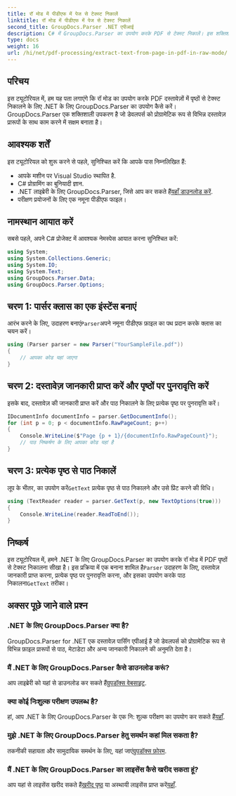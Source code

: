```yaml
---
title: रॉ मोड में पीडीएफ में पेज से टेक्स्ट निकालें
linktitle: रॉ मोड में पीडीएफ में पेज से टेक्स्ट निकालें
second_title: GroupDocs.Parser .NET एपीआई
description: C# में GroupDocs.Parser का उपयोग करके PDF से टेक्स्ट निकालें। इस शक्तिशाली .NET लाइब्रेरी के साथ कुशल PDF टेक्स्ट निष्कर्षण सीखें।
type: docs
weight: 16
url: /hi/net/pdf-processing/extract-text-from-page-in-pdf-in-raw-mode/
---
```

## परिचय
इस ट्यूटोरियल में, हम यह पता लगाएंगे कि रॉ मोड का उपयोग करके PDF दस्तावेज़ों में पृष्ठों से टेक्स्ट निकालने के लिए .NET के लिए GroupDocs.Parser का उपयोग कैसे करें। GroupDocs.Parser एक शक्तिशाली उपकरण है जो डेवलपर्स को प्रोग्रामेटिक रूप से विभिन्न दस्तावेज़ प्रारूपों के साथ काम करने में सक्षम बनाता है।
## आवश्यक शर्तें
इस ट्यूटोरियल को शुरू करने से पहले, सुनिश्चित करें कि आपके पास निम्नलिखित हैं:
- आपके मशीन पर Visual Studio स्थापित है.
- C# प्रोग्रामिंग का बुनियादी ज्ञान.
- .NET लाइब्रेरी के लिए GroupDocs.Parser, जिसे आप कर सकते हैं[यहाँ डाउनलोड करें](https://releases.groupdocs.com/parser/net/).
- परीक्षण प्रयोजनों के लिए एक नमूना पीडीएफ फाइल।

## नामस्थान आयात करें
सबसे पहले, अपने C# प्रोजेक्ट में आवश्यक नेमस्पेस आयात करना सुनिश्चित करें:
```csharp
using System;
using System.Collections.Generic;
using System.IO;
using System.Text;
using GroupDocs.Parser.Data;
using GroupDocs.Parser.Options;
```
## चरण 1: पार्सर क्लास का एक इंस्टेंस बनाएं
 आरंभ करने के लिए, उदाहरण बनाएं`Parser`अपने नमूना पीडीएफ फ़ाइल का पथ प्रदान करके क्लास का चयन करें।
```csharp
using (Parser parser = new Parser("YourSampleFile.pdf"))
{
    // आपका कोड यहां जाएगा
}
```
## चरण 2: दस्तावेज़ जानकारी प्राप्त करें और पृष्ठों पर पुनरावृत्ति करें
इसके बाद, दस्तावेज़ की जानकारी प्राप्त करें और पाठ निकालने के लिए प्रत्येक पृष्ठ पर पुनरावृत्ति करें।
```csharp
IDocumentInfo documentInfo = parser.GetDocumentInfo();
for (int p = 0; p < documentInfo.RawPageCount; p++)
{
    Console.WriteLine($"Page {p + 1}/{documentInfo.RawPageCount}");
    // पाठ निष्कर्षण के लिए आपका कोड यहां है
}
```
## चरण 3: प्रत्येक पृष्ठ से पाठ निकालें
 लूप के भीतर, का उपयोग करें`GetText` प्रत्येक पृष्ठ से पाठ निकालने और उसे प्रिंट करने की विधि।
```csharp
using (TextReader reader = parser.GetText(p, new TextOptions(true)))
{
    Console.WriteLine(reader.ReadToEnd());
}
```

## निष्कर्ष
 इस ट्यूटोरियल में, हमने .NET के लिए GroupDocs.Parser का उपयोग करके रॉ मोड में PDF पृष्ठों से टेक्स्ट निकालना सीखा है। इस प्रक्रिया में एक बनाना शामिल है`Parser` उदाहरण के लिए, दस्तावेज़ जानकारी प्राप्त करना, प्रत्येक पृष्ठ पर पुनरावृत्ति करना, और इसका उपयोग करके पाठ निकालना`GetText` तरीका।

## अक्सर पूछे जाने वाले प्रश्न
### .NET के लिए GroupDocs.Parser क्या है?
GroupDocs.Parser for .NET एक दस्तावेज़ पार्सिंग एपीआई है जो डेवलपर्स को प्रोग्रामेटिक रूप से विभिन्न फ़ाइल प्रारूपों से पाठ, मेटाडेटा और अन्य जानकारी निकालने की अनुमति देता है।
### मैं .NET के लिए GroupDocs.Parser कैसे डाउनलोड करूं?
 आप लाइब्रेरी को यहां से डाउनलोड कर सकते हैं[ग्रुपडॉक्स वेबसाइट](https://releases.groupdocs.com/parser/net/).
### क्या कोई निःशुल्क परीक्षण उपलब्ध है?
 हां, आप .NET के लिए GroupDocs.Parser के एक नि: शुल्क परीक्षण का उपयोग कर सकते हैं[यहाँ](https://releases.groupdocs.com/).
### मुझे .NET के लिए GroupDocs.Parser हेतु समर्थन कहां मिल सकता है?
 तकनीकी सहायता और सामुदायिक समर्थन के लिए, यहां जाएं[ग्रुपडॉक्स फ़ोरम](https://forum.groupdocs.com/c/parser/17).
### मैं .NET के लिए GroupDocs.Parser का लाइसेंस कैसे खरीद सकता हूं?
 आप यहां से लाइसेंस खरीद सकते हैं[खरीद पृष्ठ](https://purchase.groupdocs.com/buy) या अस्थायी लाइसेंस प्राप्त करें[यहाँ](https://purchase.groupdocs.com/temporary-license/).